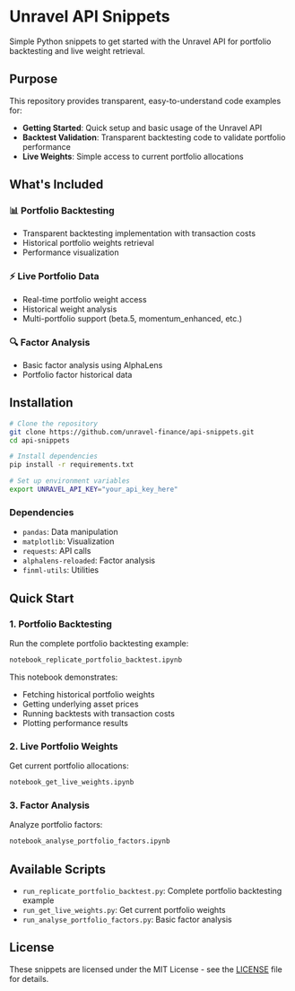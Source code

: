 # Unravel API Snippets

Simple Python snippets to get started with the Unravel API for portfolio backtesting and live weight retrieval.

## Purpose

This repository provides transparent, easy-to-understand code examples for:

- **Getting Started**: Quick setup and basic usage of the Unravel API
- **Backtest Validation**: Transparent backtesting code to validate portfolio performance
- **Live Weights**: Simple access to current portfolio allocations

## What's Included

### 📊 Portfolio Backtesting

- Transparent backtesting implementation with transaction costs
- Historical portfolio weights retrieval
- Performance visualization

### ⚡ Live Portfolio Data

- Real-time portfolio weight access
- Historical weight analysis
- Multi-portfolio support (beta.5, momentum_enhanced, etc.)

### 🔍 Factor Analysis

- Basic factor analysis using AlphaLens
- Portfolio factor historical data

## Installation

```bash
# Clone the repository
git clone https://github.com/unravel-finance/api-snippets.git
cd api-snippets

# Install dependencies
pip install -r requirements.txt

# Set up environment variables
export UNRAVEL_API_KEY="your_api_key_here"
```

### Dependencies

- `pandas`: Data manipulation
- `matplotlib`: Visualization
- `requests`: API calls
- `alphalens-reloaded`: Factor analysis
- `finml-utils`: Utilities

## Quick Start

### 1. Portfolio Backtesting

Run the complete portfolio backtesting example:

```bash
notebook_replicate_portfolio_backtest.ipynb
```

This notebook demonstrates:

- Fetching historical portfolio weights
- Getting underlying asset prices
- Running backtests with transaction costs
- Plotting performance results

### 2. Live Portfolio Weights

Get current portfolio allocations:

```bash
notebook_get_live_weights.ipynb
```

### 3. Factor Analysis

Analyze portfolio factors:

```bash
notebook_analyse_portfolio_factors.ipynb
```

## Available Scripts

- `run_replicate_portfolio_backtest.py`: Complete portfolio backtesting example
- `run_get_live_weights.py`: Get current portfolio weights
- `run_analyse_portfolio_factors.py`: Basic factor analysis

## License

These snippets are licensed under the MIT License - see the [LICENSE](LICENSE) file for details.
